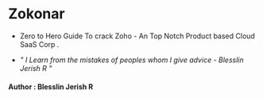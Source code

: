 # Zokonar

- Zero to Hero Guide To crack Zoho - An Top Notch Product based Cloud SaaS Corp .

- <i>" I Learn from the mistakes of peoples whom I give advice - Blesslin Jerish R "</i>

#### Author : Blesslin Jerish R
